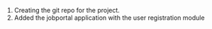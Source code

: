 1. Creating the git repo for the project.
2. Added the jobportal application with the user registration module
